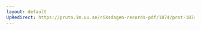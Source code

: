 ```yaml
---
layout: default
UpRedirect: https://pruto.im.uu.se/riksdagen-records-pdf/1874/prot-1874--fk--318/prot-1874--fk--318_045.pdf
---
```

